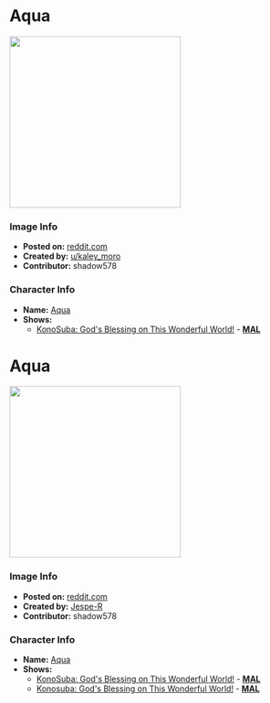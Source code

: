 # Aqua

<img src="https://raw.githubusercontent.com/shadow578/Project-Padoru/master/Padoru/konosuba-aqua.png" height="300">

### Image Info
* **Posted on:**     [reddit.com](https://www.reddit.com/r/Animemes/comments/e41say/happy_december_padoru_padoru/)
* **Created by:**    [u/kaley_moro](https://github.com/shadow578/Project-Padoru/blob/master/table-of-contents/creators/ukaleymoro.md)
* **Contributor:**   shadow578

### Character Info
* **Name:**   [Aqua](https://myanimelist.net/character/117223)
* **Shows:**
  * [KonoSuba: God's Blessing on This Wonderful World!](https://github.com/shadow578/Project-Padoru/blob/master/table-of-contents/shows/KonoSubaGodsBlessingonThisWonderfulWorld.md) - [__MAL__](https://myanimelist.net/anime/30831/Kono_Subarashii_Sekai_ni_Shukufuku_wo)


# Aqua

<img src="https://raw.githubusercontent.com/shadow578/Project-Padoru/master/Padoru/U_Jespe-R/konosuba-aqua.png" height="300">

### Image Info
* **Posted on:**     [reddit.com](https://www.reddit.com/r/Padoru/comments/h0e0dw/daily_padoru_162_aqua_konosuba_request_event_1447/)
* **Created by:**    [Jespe-R](https://github.com/shadow578/Project-Padoru/blob/master/table-of-contents/creators/JespeR.md)
* **Contributor:**   shadow578

### Character Info
* **Name:**   [Aqua](https://myanimelist.net/character/117223)
* **Shows:**
  * [KonoSuba: God's Blessing on This Wonderful World!](https://github.com/shadow578/Project-Padoru/blob/master/table-of-contents/shows/KonoSubaGodsBlessingonThisWonderfulWorld.md) - [__MAL__](https://myanimelist.net/anime/30831/Kono_Subarashii_Sekai_ni_Shukufuku_wo)
  * [Konosuba: God's Blessing on This Wonderful World!](https://github.com/shadow578/Project-Padoru/blob/master/table-of-contents/shows/KonosubaGodsBlessingonThisWonderfulWorld.md) - [__MAL__](https://myanimelist.net/manga/60553/Kono_Subarashii_Sekai_ni_Shukufuku_wo)


